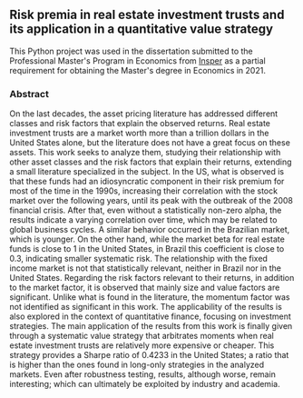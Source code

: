 ## Risk premia in real estate investment trusts and its application in a quantitative value strategy

This Python project was used in the dissertation submitted to the Professional Master's Program in Economics from [Insper](https://www.insper.edu.br/en/graduate/masters-of-science/) as a partial requirement for obtaining the Master's degree in Economics in 2021.

### Abstract

On the last decades, the asset pricing literature has addressed different classes and risk factors that explain the observed returns. Real estate investment trusts are a market worth more than a trillion dollars in the United States alone, but the literature does not have a great focus on these assets. This work seeks to analyze them, studying their relationship with other asset classes and the risk factors that explain their returns, extending a small literature specialized in the subject. In the US, what is observed is that these funds had an idiosyncratic component in their risk premium for most of the time in the 1990s, increasing their correlation with the stock market over the following years, until its peak with the outbreak of the 2008 financial crisis. After that, even without a statistically non-zero alpha, the results indicate a varying correlation over time, which may be related to global business cycles. A similar behavior occurred in the Brazilian market, which is younger. On the other hand, while the market beta for real estate funds is close to 1 in the United States, in Brazil this coefficient is close to 0.3, indicating smaller systematic risk. The relationship with the fixed income market is not that statistically relevant, neither in Brazil nor in the United States. Regarding the risk factors relevant to their returns, in addition to the market factor, it is observed that mainly size and value factors are significant. Unlike what is found in the literature, the momentum factor was not identified as significant in this work. The applicability of the results is also explored in the context of quantitative finance, focusing on investment strategies. The main application of the results from this work is finally given through a systematic value strategy that arbitrates moments when real estate investment trusts are relatively more expensive or cheaper. This strategy provides a Sharpe ratio of 0.4233 in the United States; a ratio that is higher than the ones found in long-only strategies in the analyzed markets. Even after robustness testing, results, although worse, remain interesting; which can ultimately be exploited by industry and academia.
